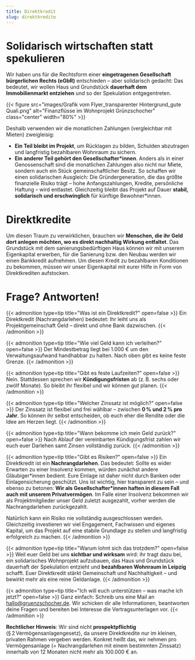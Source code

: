 ```yaml
---
title: Direktkredit
slug: direktkredite
---
```


# Solidarisch wirtschaften statt spekulieren

Wir haben uns für die Rechtsform einer **eingetragenen Gesellschaft bürgerlichen Rechts (eGbR)** entschieden – aber solidarisch gedacht:
Das bedeutet, wir wollen Haus und Grundstück **dauerhaft dem Immobilienmarkt entziehen** und so der Spekulation entgegentreten.

{{< figure src="images/Grafik vom Flyer_transparenter Hintergrund_gute Quali.png" alt="Finanzflüsse im Wohnprojekt Grünzschocher" class="center" width="80%"  >}}

Deshalb verwenden wir die monatlichen Zahlungen (vergleichbar mit Mieten) zweigleisig:
- **Ein Teil bleibt im Projekt**, um Rücklagen zu bilden, Schulden abzutragen und langfristig bezahlbaren Wohnraum zu sichern.
- **Ein anderer Teil gehört den Gesellschafter\*innen**. Anders als in einer Genossenschaft sind die monatlichen Zahlungen also nicht nur Miete, sondern auch ein Stück gemeinschaftlicher Besitz. 
So schaffen wir einen solidarischen Ausgleich: Die Gründergeneration, die das größte finanzielle Risiko trägt – hohe Anfangszahlungen, Kredite, persönliche Haftung – wird entlastet. Gleichzeitig bleibt das Projekt auf Dauer **stabil, solidarisch und erschwinglich** für künftige Bewohner*innen.

# Direktkredite

Um diesen Traum zu verwirklichen, brauchen wir **Menschen, die ihr Geld dort anlegen möchten, wo es direkt nachhaltig Wirkung entfaltet**.
Das Grundstück mit dem sanierungsbedürftigen Haus können wir mit unserem Eigenkapital erwerben, für die Sanierung bzw. den Neubau werden wir einen Bankkredit aufnehmen. Um diesen Kredit zu bezahlbaren Konditionen zu bekommen, müssen wir unser Eigenkapital mit eurer Hilfe in Form von Direktkrediten aufstocken.


# Frage? Antworten!

{{< admonition type=tip title="Was ist ein Direktkredit?" open=false >}}
Ein Direktkredit (Nachrangdarlehen) bedeutet: Ihr leiht uns als Projektgemeinschaft Geld – direkt und ohne Bank dazwischen. 
{{< /admonition >}}

{{< admonition type=tip title="Wie viel Geld kann ich verleihen?" open=false >}}
Der Mindestbetrag liegt bei 1.000 € um den Verwaltungsaufwand handhabbar zu halten. Nach oben gibt es keine feste Grenze.
{{< /admonition >}}

{{< admonition type=tip title="Gibt es feste Laufzeiten?" open=false >}}
Nein. Stattdessen sprechen wir **Kündigungsfristen** ab (z. B. sechs oder zwölf Monate). So bleibt ihr flexibel und wir können gut planen.
{{< /admonition >}}

{{< admonition type=tip title="Welcher Zinssatz ist möglich?" open=false >}}
Der Zinssatz ist flexibel und frei wählbar – zwischen **0 % und 2 % pro Jahr**. So können ihr selbst entscheiden, ob euch eher die Rendite oder die Idee am Herzen liegt.
{{< /admonition >}}

{{< admonition type=tip title="Wann bekomme ich mein Geld zurück?" open=false >}}
Nach Ablauf der vereinbarten Kündigungsfrist zahlen wir euch euer Darlehen samt Zinsen vollständig zurück.
{{< /admonition >}}

{{< admonition type=tip title="Gibt es Risiken?" open=false >}}
Ein Direktkredit ist ein **Nachrangdarlehen**. Das bedeutet: Sollte es wider Erwarten zu einer Insolvenz kommen, würden zunächst andere Gläubiger\*innen bedient. Eure Einlage ist daher nicht durch Banken oder Einlagensicherung geschützt. 
Uns ist wichtig, hier transparent zu sein – und ebenso zu betonen: **Wir als Gesellschafter*innen haften in diesem Fall auch mit unserem Privatvermögen**. Im Falle einer Insolvenz bekommen wir als Projektmitglieder unser Geld zuletzt ausgezahlt, vorher werden die Nachrangdarlehen zurückgezahlt.

Natürlich kann ein Risiko nie vollständig ausgeschlossen werden. Gleichzeitig investieren wir viel Engagement, Fachwissen und eigenes Kapital, um das Projekt auf eine stabile Grundlage zu stellen und langfristig erfolgreich zu machen.
{{< /admonition >}}


{{< admonition type=tip title="Warum lohnt sich das trotzdem?" open=false >}}
Weil euer Geld bei uns **sichtbar und wirksam** wird: ihr tragt dazu bei, ein solidarisches Wohnprojekt aufzubauen, das Haus und Grundstück dauerhaft der Spekulation entzieht und **bezahlbaren Wohnraum in Leipzig** schafft. Euer Direktkredit stärkt Gemeinschaft und Nachhaltigkeit – und bewirkt mehr als eine reine Geldanlage.
{{< /admonition >}}

{{< admonition type=tip title="Ich will euch unterstützen – was mache ich jetzt?" open=false >}}
Ganz einfach: Schreib uns eine Mail an hallo@gruenzschocher.de.
Wir schicken dir alle Informationen, beantworten deine Fragen und bereiten bei Interesse die Vertragsunterlagen vor.
{{< /admonition >}}

**Rechtlicher Hinweis**: Wir sind nicht **prospektpflichtig** (§ 2 Vermögensanlagengesetz), da unsere Direktkredite nur im kleinen, privaten Rahmen vergeben werden. Konkret heißt das, wir nehmen pro Vermögensanlage (= Nachrangdarlehen mit einem bestimmten Zinssatz) innerhalb von 12 Monaten nicht mehr als 100.000 € an.